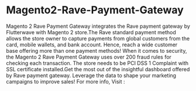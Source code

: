 # Magento2-Rave-Payment-Gateway
Magento 2 Rave Payment Gateway integrates the Rave payment gateway by Flutterwave with Magento 2 store.The Rave standard payment method allows the store owner to capture payments from global customers from the card, mobile wallets, and bank account. Hence, reach a wide customer base offering more than one payment methods!  When it comes to security, the Magento 2 Rave Payment Gateway uses over 200 fraud rules for checking each transaction. The store needs to be PCI DSS 1 Complaint with SSL certificate installed.Get the most out of the insightful dashboard offered by Rave payment gateway. Leverage the data to shape your marketing campaigns to improve sales!  For more info, Visit : 
